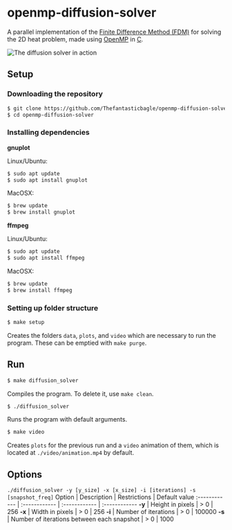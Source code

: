 # openmp-diffusion-solver
A parallel implementation of the [Finite Difference Method (FDM)](https://en.wikipedia.org/wiki/Finite_difference_method) for solving the 2D heat problem, made using [OpenMP](https://en.wikipedia.org/wiki/OpenMP) in [C](https://en.wikipedia.org/wiki/C_(programming_language)).

![The diffusion solver in action](https://github.com/Thefantasticbagle/pthreads-diffusion-solver/blob/129ace32607ceceb2827cc3cab52a362b476c1ca/example_animation.gif)

## Setup
### Downloading the repository
```sh
$ git clone https://github.com/Thefantasticbagle/openmp-diffusion-solver.git
$ cd openmp-diffusion-solver
```

### Installing dependencies
**gnuplot**

Linux/Ubuntu:
```sh
$ sudo apt update
$ sudo apt install gnuplot
```

MacOSX:
```sh
$ brew update
$ brew install gnuplot
```

**ffmpeg**

Linux/Ubuntu:

```sh
$ sudo apt update
$ sudo apt install ffmpeg
```

MacOSX:

```sh
$ brew update
$ brew install ffmpeg
```

### Setting up folder structure
```sh
$ make setup 
```
Creates the folders `data`, `plots`, and `video` which are necessary to run the program. These can be emptied with `make purge`.

## Run
```sh
$ make diffusion_solver
```
Compiles the program. To delete it, use `make clean`.

```sh
$ ./diffusion_solver
```
Runs the program with default arguments.

```sh
$ make video
```
Creates `plots` for the previous run and a `video` animation of them, which is located at `./video/animation.mp4` by default.

## Options
`./diffusion_solver -y [y_size] -x [x_size] -i [iterations] -s [snapshot_freq]`
Option | Description | Restrictions | Default value
:------------ | :------------ | :------------ | :------------
**-y** | Height in pixels | > 0 | 256
**-x** | Width in pixels | > 0 | 256
**-i** | Number of iterations | > 0 | 100000
**-s** | Number of iterations between each snapshot | > 0 | 1000
